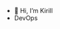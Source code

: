- 👋 Hi, I’m Kirill
- DevOps

<!---
kirkylesich/kirkylesich is a ✨ special ✨ repository because its `README.md` (this file) appears on your GitHub profile.
You can click the Preview link to take a look at your changes.
--->
